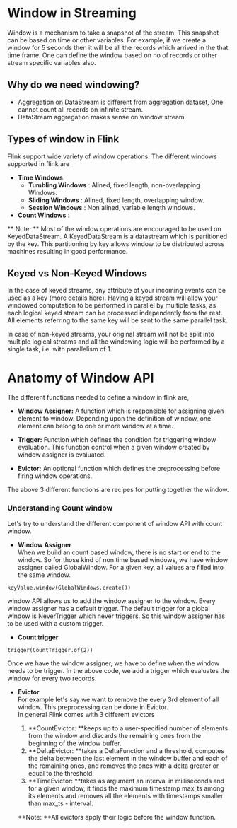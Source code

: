 # Window in Streaming

Window is a mechanism to take a snapshot of the stream. This snapshot can be based on time or other variables. For example, if we create a window for 5 seconds then it will be all the records which arrived in the that time frame. One can define the window based on no of records or other stream specific variables also.  

## Why do we need windowing?
  * Aggregation on DataStream is different from aggregation dataset, One cannot count all records on infinite stream.
  * DataStream aggregation makes sense on window stream.

## Types of window in Flink

Flink support wide variety of window operations. The different windows supported in flink are  
  * **Time Windows**
    * **Tumbling Windows**  : Alined, fixed length, non-overlapping Windows.
    * **Sliding Windows** : Alined, fixed length, overlapping window.
    * **Session Windows** : Non alined, variable length windows.
  * **Count Windows** :

** Note: ** Most of the window operations are encouraged to be used on KeyedDataStream. A KeyedDataStream is a datastream which is partitioned by the key. This partitioning by key allows window to be distributed across machines resulting in good performance.  

## Keyed vs Non-Keyed Windows

In the case of keyed streams, any attribute of your incoming events can be used as a key (more details here). Having a keyed stream will allow your windowed computation to be performed in parallel by multiple tasks, as each logical keyed stream can be processed independently from the rest. All elements referring to the same key will be sent to the same parallel task.  

In case of non-keyed streams, your original stream will not be split into multiple logical streams and all the windowing logic will be performed by a single task, i.e. with parallelism of 1.

# Anatomy of Window API

The different functions needed to define a window in flink are,

* **Window Assigner:** A function which is responsible for assigning given element to window. Depending upon the definition of window, one element can belong to one or more window at a time.

* **Trigger:** Function which defines the condition for triggering window evaluation. This function control when a given window created by window assigner is evaluated.

* **Evictor:** An optional function which defines the preprocessing before firing window operations.

The above 3 different functions are recipes for putting together the window.

### Understanding Count window

Let's try to understand the different component of window API with count window.
  * **Window Assigner**  
  When we build an count based window, there is no start or end to the window. So for those kind of non time based windows, we have window assigner called GlobalWindow. For a given key, all values are filled into the same window.  

  ```keyValue.window(GlobalWindows.create())```  

  window API allows us to add the window assigner to the window. Every window assigner has a default trigger. The default trigger for a global window is NeverTrigger which never triggers. So this window assigner has to be used with a custom trigger.  
  * **Count trigger**  

  ```trigger(CountTrigger.of(2))```  

  Once we have the window assigner, we have to define when the window needs to be trigger. In the above code, we add a trigger which evaluates the window for every two records.  

  * **Evictor**  
  For example let's say we want to remove the every 3rd element of all window. This preprocessing can be done in Evictor.  
  In general Flink comes with 3 different evictors
    1. **CountEvictor: **keeps up to a user-specified number of elements from the window and discards the remaining ones from the beginning of the window buffer.
    2. **DeltaEvictor: **takes a DeltaFunction and a threshold, computes the delta between the last element in the window buffer and each of the remaining ones, and removes the ones with a delta greater or equal to the threshold.
    3. **TimeEvictor: **takes as argument an interval in milliseconds and for a given window, it finds the maximum timestamp max_ts among its elements and removes all the elements with timestamps smaller than max_ts - interval.  

    **Note: **All evictors apply their logic before the window function.
